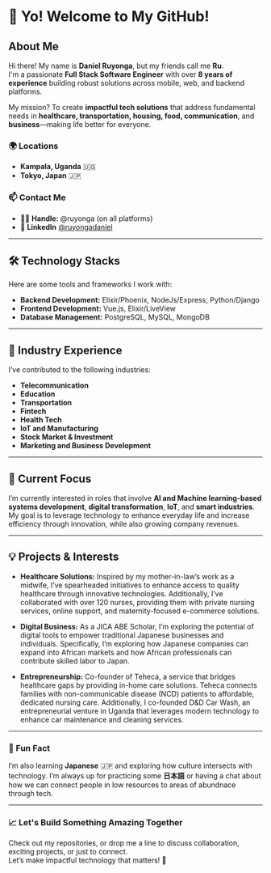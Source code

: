 # 👋 Yo! Welcome to My GitHub!

## About Me
Hi there! My name is **Daniel Ruyonga**, but my friends call me **Ru**.  
I'm a passionate **Full Stack Software Engineer** with over **8 years of experience** building robust solutions across mobile, web, and backend platforms.

My mission? To create **impactful tech solutions** that address fundamental needs in **healthcare, transportation, housing, food, communication**, and **business**—making life better for everyone.

### 🌍 Locations
- **Kampala, Uganda** 🇺🇬  
- **Tokyo, Japan** 🇯🇵  

### 📫 Contact Me
- 🧑‍💻 **Handle:** @ruyonga (on all platforms)
- 🔗 **LinkedIn** [@ruyongadaniel](https://www.linkedin.com/in/ruyonga/)

---

## 🛠️ Technology Stacks
Here are some tools and frameworks I work with:  
- **Backend Development:** Elixir/Phoenix, NodeJs/Express, Python/Django
- **Frontend Development:** Vue.js, Elixir/LiveView
- **Database Management:** PostgreSQL, MySQL, MongoDB

---

## 🌟 Industry Experience
I’ve contributed to the following industries:  
- **Telecommunication**
- **Education**
- **Transportation**  
- **Fintech**  
- **Health Tech**
- **IoT and Manufacturing**
- **Stock Market & Investment**
- **Marketing and Business Development**

---

## 🌱 Current Focus
I’m currently interested in roles that involve **AI and Machine learning-based systems development**, **digital transformation**, **IoT**, and **smart industries**. My goal is to leverage technology to enhance everyday life and increase efficiency through innovation, while also growing company revenues.

---

## 💡 Projects & Interests
- **Healthcare Solutions:** Inspired by my mother-in-law’s work as a midwife, I’ve spearheaded initiatives to enhance access to quality healthcare through innovative technologies. Additionally, I’ve collaborated with over 120 nurses, providing them with private nursing services, online support, and maternity-focused e-commerce solutions.
  
- **Digital Business:** As a JICA ABE Scholar, I’m exploring the potential of digital tools to empower traditional Japanese businesses and individuals. Specifically, I’m exploring how Japanese companies can expand into African markets and how African professionals can contribute skilled labor to Japan.

- **Entrepreneurship:** Co-founder of Teheca, a service that bridges healthcare gaps by providing in-home care solutions. Teheca connects families with non-communicable disease (NCD) patients to affordable, dedicated nursing care. Additionally, I co-founded D&D Car Wash, an entrepreneurial venture in Uganda that leverages modern technology to enhance car maintenance and cleaning services.

---

### 🎯 Fun Fact

I’m also learning **Japanese** 🇯🇵 and exploring how culture intersects with technology. I’m always up for practicing some **日本語** or having a chat about how we can connect people in low resources to areas of abundnace through tech.  

---

### 📈 Let's Build Something Amazing Together
Check out my repositories, or drop me a line to discuss collaboration, exciting projects, or just to connect.  
Let’s make impactful technology that matters! 🚀
